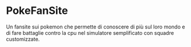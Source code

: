 # PokeFanSite
Un fansite sui pokemon che permette di conoscere di più sul loro mondo e di fare battaglie contro la cpu nel simulatore semplificato con squadre customizzate.
